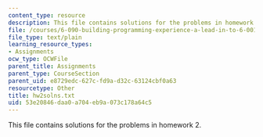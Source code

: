 ```yaml
---
content_type: resource
description: This file contains solutions for the problems in homework 2.
file: /courses/6-090-building-programming-experience-a-lead-in-to-6-001-january-iap-2005/53e20846daa0a704eb9a073c178a64c5_hw2solns.txt
file_type: text/plain
learning_resource_types:
- Assignments
ocw_type: OCWFile
parent_title: Assignments
parent_type: CourseSection
parent_uid: e8729edc-627c-fd9a-d32c-63124cbf0a63
resourcetype: Other
title: hw2solns.txt
uid: 53e20846-daa0-a704-eb9a-073c178a64c5
---
```

This file contains solutions for the problems in homework 2.

